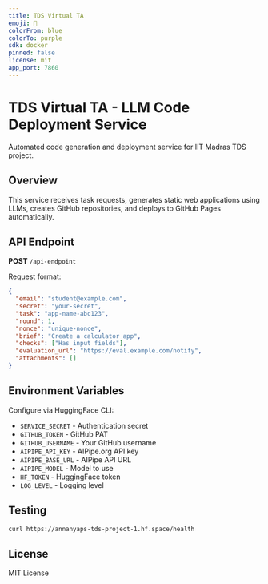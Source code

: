 ```yaml
---
title: TDS Virtual TA
emoji: 🤖
colorFrom: blue
colorTo: purple
sdk: docker
pinned: false
license: mit
app_port: 7860
---
```


# TDS Virtual TA - LLM Code Deployment Service

Automated code generation and deployment service for IIT Madras TDS project.

## Overview

This service receives task requests, generates static web applications using LLMs, creates GitHub repositories, and deploys to GitHub Pages automatically.

## API Endpoint

**POST** `/api-endpoint`

Request format:
```json
{
  "email": "student@example.com",
  "secret": "your-secret",
  "task": "app-name-abc123",
  "round": 1,
  "nonce": "unique-nonce",
  "brief": "Create a calculator app",
  "checks": ["Has input fields"],
  "evaluation_url": "https://eval.example.com/notify",
  "attachments": []
}
```

## Environment Variables

Configure via HuggingFace CLI:
- `SERVICE_SECRET` - Authentication secret
- `GITHUB_TOKEN` - GitHub PAT
- `GITHUB_USERNAME` - Your GitHub username
- `AIPIPE_API_KEY` - AIPipe.org API key
- `AIPIPE_BASE_URL` - AIPipe API URL
- `AIPIPE_MODEL` - Model to use
- `HF_TOKEN` - HuggingFace token
- `LOG_LEVEL` - Logging level

## Testing
```bash
curl https://annanyaps-tds-project-1.hf.space/health
```

## License

MIT License
